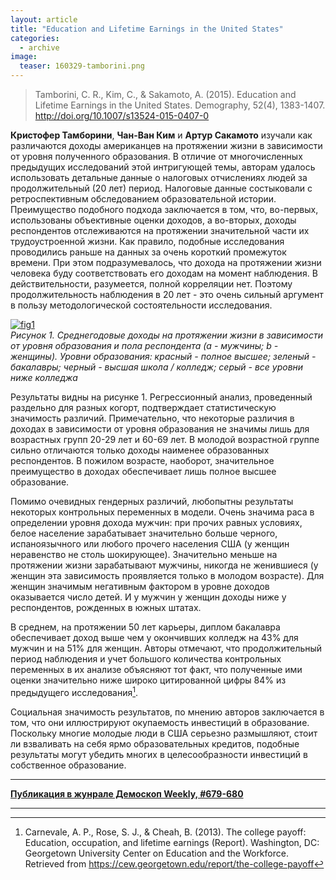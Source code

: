 ```yaml
---
layout: article
title: "Education and Lifetime Earnings in the United States"
categories: 
  - archive
image:
  teaser: 160329-tamborini.png
---
```


> Tamborini, C. R., Kim, C., & Sakamoto, A. (2015). Education and Lifetime Earnings in the United States. Demography, 52(4), 1383-1407. http://doi.org/10.1007/s13524-015-0407-0

**Кристофер Тамборини**, **Чан-Ван Ким** и **Артур Сакамото** изучали как различаются доходы американцев на протяжении жизни в зависимости от уровня полученного образования. В отличие от многочисленных предыдущих исследований этой интригующей темы, авторам удалось использовать детальные данные о налоговых отчислениях людей за продолжительный (20 лет) период. Налоговые данные состыковали с ретроспективным обследованием образовательной истории. Преимущество подобного подхода заключается в том, что, во-первых, использованы объективные оценки доходов, а во-вторых, доходы респондентов отслеживаются на протяжении значительной части их трудоустроенной жизни. Как правило, подобные исследования проводились раньше на данных за очень короткий промежуток времени. При этом подразумевалось, что дохода на протяжении жизни человека буду соответствовать его доходам на момент наблюдения. В действительности, разумеется, полной корреляции нет. Поэтому продолжительность наблюдения в 20 лет - это очень сильный аргумент в пользу методологической состоятельности исследования.

[![fig1][f1]][f1]  
*Рисунок 1. Среднегодовые доходы на протяжении жизни в зависимости от уровня образования и пола респондента (a - мужчины; b - женщины). Уровни образования: красный - полное высшее; зеленый - бакалавры; черный - высшая школа / колледж; серый - все уровни ниже колледжа*

Результаты видны на рисунке 1. Регрессионный анализ, проведенный раздельно для разных когорт, подтверждает статистическую значимость различий. Примечательно, что некоторые различия в доходах в зависимости от уровня образования не значимы лишь для возрастных групп 20-29 лет и 60-69 лет. В молодой возрастной группе сильно отличаются только доходы наименее образованных респондентов. В пожилом возрасте, наоборот, значительное преимущество в доходах обеспечивает лишь полное высшее образование.

Помимо очевидных гендерных различий, любопытны результаты некоторых контрольных переменных в модели. Очень значима раса в определении уровня дохода мужчин: при прочих равных условиях, белое население зарабатывает значительно больше черного, испаноязычного или любого прочего населения США (у женщин неравенство не столь шокирующее). Значительно меньше на протяжении жизни зарабатывают мужчины, никогда не женившиеся (у женщин эта зависимость проявляется только в молодом возрасте). Для женщин значимым негативным фактором в уровне доходов оказывается число детей. И у мужчин у женщин доходы ниже у респондентов, рожденных в южных штатах.

В среднем, на протяжении 50 лет карьеры, диплом бакалавра обеспечивает доход выше чем у окончивших колледж на 43% для мужчин и на 51% для женщин. Авторы отмечают, что продолжительный период наблюдения и учет большого количества контрольных переменных в их анализе объясняют тот факт, что полученные ими оценки значительно ниже широко цитированной цифры 84% из предыдущего исследования[^1].

Социальная значимость результатов, по мнению авторов заключается в том, что они иллюстрируют окупаемость инвестиций в образование. Поскольку многие молодые люди в США серьезно размышляют, стоит ли взваливать на себя ярмо образовательных кредитов, подобные результаты могут убедить многих в целесообразности инвестиций в собственное образование.

[f1]: /dem-digest/images/2016/679-fig-06.png

[^1]: Carnevale, A. P., Rose, S. J., & Cheah, B. (2013). The college payoff: Education, occupation, and lifetime earnings (Report). Washington, DC: Georgetown University Center on Education and the Workforce. Retrieved from https://cew.georgetown.edu/report/the-college-payoff

***
**[Публикация в жунрале Демоскоп Weekly, #679-680](http://demoscope.ru/weekly/2016/0679/digest03.php)**  

***
